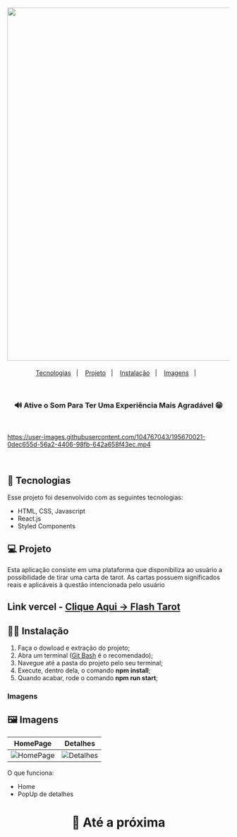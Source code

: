 

<h1 align="center">
<img width=800 src="https://user-images.githubusercontent.com/104767043/195661992-3c91d674-2d73-4c87-9463-20811f6a2b28.png">
</h1>

<p align="center">
  <a href="#Tecnologias">Tecnologias</a>&nbsp;&nbsp;&nbsp;|&nbsp;&nbsp;&nbsp;
  <a href="#Projeto">Projeto</a>&nbsp;&nbsp;&nbsp;|&nbsp;&nbsp;&nbsp;
  <a href="#Instalação">Instalação</a>&nbsp;&nbsp;&nbsp;|&nbsp;&nbsp;&nbsp;
  <a href="#Imagens">Imagens</a>&nbsp;&nbsp;&nbsp;|&nbsp;&nbsp;&nbsp;
 
</p>

<br/>

<h3 align="center">
  🔊 Ative o Som Para Ter Uma Experiência Mais Agradável 😁 
</h3>

<br/>

https://user-images.githubusercontent.com/104767043/195670021-0dec655d-56a2-4406-98fb-642a658f43ec.mp4


<br/>

<a id="Tecnologias"></a>
## 🚀 Tecnologias 

Esse projeto foi desenvolvido com as seguintes tecnologias:

- HTML, CSS, Javascript
- React.js
- Styled Components


<a id="Projeto"></a>
## 💻 Projeto

Esta aplicação consiste em uma plataforma que disponibiliza ao usuário a possibilidade de tirar uma carta de tarot. As cartas possuem significados reais e aplicáveis à questão intencionada pelo usuário


## Link vercel - [Clique Aqui -> Flash Tarot](https://flashtarot.vercel.app/)

<a id="Instalação"></a>
## 👨‍💻 Instalação

1. Faça o dowload e extração do projeto;
2. Abra um terminal ([Git Bash](https://git-scm.com/) é o recomendado);
3. Navegue até a pasta do projeto pelo seu terminal;
4. Execute, dentro dela, o comando **npm install**;
5. Quando acabar, rode o comando **npm run start**;

### Imagens


<a id="Imagens"></a>
## 🖼️ Imagens
 HomePage | Detalhes |
|---|---|
![HomePage](https://user-images.githubusercontent.com/104767043/195670404-bcd2ce38-3b00-4ded-9ff3-90b349bcd466.png) | ![Detalhes](https://user-images.githubusercontent.com/104767043/195670550-95504642-9586-4dce-aa82-c920766206c0.png)

O que funciona:
- Home
 - PopUp de detalhes


<h1 align="center"> 👋 Até a próxima <br/><br/>
</h1>



